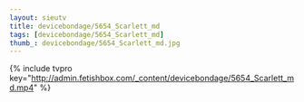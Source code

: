 ```yaml
--- 
layout: sieutv
title: devicebondage/5654_Scarlett_md
tags: [devicebondage/5654_Scarlett_md]
thumb_: devicebondage/5654_Scarlett_md.jpg
---
```

{% include tvpro key="http://admin.fetishbox.com/_content/devicebondage/5654_Scarlett_md.mp4" %} 
